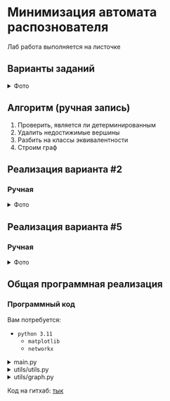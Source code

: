 # Минимизация автомата распознователя

Лаб работа выполняется на листочке

## Варианты заданий
<details>

  <summary>Фото</summary>
  
![483jlVq8H4g](https://user-images.githubusercontent.com/60810530/230284508-a5eb8f7a-323f-4fc3-a6fd-6fa6ca3734b6.jpg)
![diATONU8aoY (1)](https://user-images.githubusercontent.com/60810530/230284522-dff03608-6b37-4121-9844-3e3763c14710.jpg)
![BzP7f5l_e94](https://user-images.githubusercontent.com/60810530/230284538-e58bedf0-2696-492a-b9ae-c1674c092554.jpg)
![1-0NXABdjr0](https://user-images.githubusercontent.com/60810530/230284547-c235ebdf-d457-4e7c-a222-967796e79899.jpg)
![G91HfU9iJrI](https://user-images.githubusercontent.com/60810530/230284554-75bee157-f5ab-4ae1-9a86-9a43f2b9863b.jpg)
![aEom_frm2Oo](https://user-images.githubusercontent.com/60810530/230284566-9104ab6c-5c8c-4e44-a86f-4f77710a2552.jpg)
![HvtfAWrbQoc](https://user-images.githubusercontent.com/60810530/230284575-b8335bfd-052a-4b82-b1e4-7c44ca8f6332.jpg)
![_Vip6gti66k](https://user-images.githubusercontent.com/60810530/230284577-a623d05c-fc79-48f0-ba3d-6b93af3b4f9d.jpg)

</details>  

## Алгоритм (ручная запись)
1. Проверить, является ли детерминированным
2. Удалить недостижимые вершины
3. Разбить на классы эквивалентности
4. Строим граф



## Реализация варианта #2

### Ручная
<details>
  <summary>Фото</summary>
  
  PS: в п.3 я ошибся, последний класс: `[['q4', 'q5'], ['q0'], ['q3', 'q2', 'q1']]`

  ![image](https://user-images.githubusercontent.com/76239707/230787270-cdceddda-3a27-469b-97e3-1d2b1d9b757d.png)
  ![image](https://user-images.githubusercontent.com/76239707/230787275-7a98676d-824e-4a28-8bde-f87a7f1e8a84.png)
  ![image](https://user-images.githubusercontent.com/76239707/230787280-587dc5a3-6424-428b-8e9f-9ebc9169ce06.png)

</details>




## Реализация варианта #5

### Ручная
<details>
  <summary>Фото</summary>

  ![image](https://user-images.githubusercontent.com/76239707/230280641-969b8b64-89ab-4d01-814a-c579b2651c89.png)
  ![image](https://user-images.githubusercontent.com/76239707/230280669-7ff6618a-0fd9-4721-a63f-eb5566e7ded3.png)

</details>



## Общая программная реализация

### Программный код


Вам потребуется:
- `python 3.11`
  - `matplotlib`
  - `networkx`


<details>
  <summary>main.py</summary>
  
  Если используете pycharm, то включите эмуляцию командной строки
  
  ```Python
  """

Лаб №6

Автор: Бог Войны

Тема: Минимизация автомата распознователя


"""
import copy
import logging
import random

from utils.utils import clear_term, remove_unreachable_vertices, print_graph, partitioning_into_equivalence_classes


def main():
    logging.basicConfig(level=logging.INFO, format='%(levelname)s | %(message)s')
    alphabet = []
    end_vertex: list[str] = list()
    start_vertex = None
    graph_data = list()
    print("Введите алфавит. Напишите 'end' для завершения ввода")
    while True:
        value = input("Введите символ: ").replace(' ', '')

        if not value.isdigit():
            value = value.lower()

        if value == 'end':
            break
        if len(value) != 1:
            print("Введено не одно значение")
            continue
        alphabet.append(value)

    while True:
        count_of_vertex = input("Введите кол-во вершин: ")
        if not count_of_vertex.isdigit():
            print("Введено не число")
            continue
        count_of_vertex = int(count_of_vertex)
        if count_of_vertex < 1:
            print("Введено не положительное число")
            continue
        break

    # ----------------- Ввод графа -----------------
    """
        Тут происходит ввод графа. Эту часть я советую
        кастомизировать под себя. Например, можно сделать
        так, чтобы пользователь вводил граф в виде:
        Q0 -> Q1, Q2, Q3
        Q1 -> Q2, Q3
        Q2 -> Q3

        и тд

        На данный момент имею зависимость utils.clear_term()
        для очищения терминала

    """

    main_buffer = "\nВведите граф\n" \
                  "Вершины: Q0, Q1, ..., Q{n}\n" \
                  "Введите 'end' для завершения ввода\n" \
                  "Введите 'eps' для eps значения\n\n"
    while True:
        clear_term()
        buffer = main_buffer + "\n Из узла: "
        data = []
        for msg in ["{!s} в: ", "{!s} с весом: ", "{!s}"]:
            value = input(buffer).replace(' ', '')

            if not value.isdigit():
                value = value.lower()

            buffer += msg.format(value)
            clear_term()

            if value == "end":
                data.clear()
                break

            if len(data) in [0, 1]:
                if value not in [f"q{i}" for i in range(count_of_vertex)]:
                    print("Введена не вершина")
                    continue
            elif len(data) == 2:
                if value == "eps":
                    value = None
                elif value not in alphabet:
                    print("Введен не символ алфавита")
                    continue

            data.append(value)

        main_buffer = buffer
        print(buffer)

        if data:
            graph_data.append(
                {
                    "from": data[0],
                    "to": data[1],
                    "weight": data[2]
                }
            )
        else:
            break

    print("Graph_data: ", graph_data)

    # ----------------- Начальная вершина eps автомата -----------------
    print("\nВведите начальную вершину eps автомата. Например: Q1.")
    while True:
        var = input("Ввод: ").replace(" ", "").lower()
        if var not in [f"q{i}" for i in range(count_of_vertex)]:
            print("Введена не вершина")
            continue
        start_vertex = var
        break

    # ----------------- Конечные вершины eps автомата -----------------
    print("\nВведите конечные вершины eps автомата. Например: Q1. Напишите 'end' для завершения ввода")
    while True:
        var = input("Введите конечную вершину eps автомата: ").replace(" ", "").lower()
        if var == 'end':
            break
        if var not in [f"q{i}" for i in range(count_of_vertex)]:
            print("Введена не вершина")
            continue
        end_vertex.append(var)

    # ----------------- Вывод графа -----------------
    print_graph(graph_data, start_vertex, end_vertex)
    print("Graph_data: ", graph_data)

    # ---------------- Удаление недостижимых вершин -------------------
    new_graph: list[dict[str]] = []
    remove_unreachable_vertices(graph_data, new_graph, start_vertex)
    graph_data = new_graph
    all_vertex = list(set(el["from"] for el in graph_data))  # todo: использовать выше

    new_end_vertex = []
    for vertex in end_vertex:
        if vertex in all_vertex:
            new_end_vertex.append(vertex)
    end_vertex = new_end_vertex

    # ----------------- Вывод графа -----------------
    print_graph(graph_data, start_vertex, end_vertex)

    # --------------- Детерминирован ли -------------
    is_determined = True
    for vertex in all_vertex:
        list_of_weight = [route["weight"] for route in graph_data if route["from"] == vertex]
        if None in list_of_weight:
            """
            Если eps в списке весов маршрутов вершины
            
            """
            list_of_weight.remove(None)

        if sorted(alphabet) != sorted(list_of_weight):
            is_determined = False

    if is_determined:
        print("Автомат детерминирован!")
    else:
        print("Автомат недетерминирован")

    # ------- Разбитие автомата на классы эквивалентности --------
    equivalence_classes: list[list[str]] = [end_vertex, [el for el in all_vertex if el not in end_vertex]]
    classes = partitioning_into_equivalence_classes(equivalence_classes, graph_data, alphabet)
    print(f"Класс: {classes} является финальным")

    # ------------- Построение графа ---------------
    result_graph_data = copy.deepcopy(graph_data)
    for _class in classes:
        class_mask = f"[{random.choice(_class)}]"
        for relation in result_graph_data:
            if relation["from"] in _class:
                relation["from"] = class_mask
            if relation["to"] in _class:
                relation["to"] = class_mask

    result_start_vertex = f"[{start_vertex}]"
    result_end_vertex = f"[{end_vertex[0]}]"

    print_graph(result_graph_data, result_start_vertex, [result_end_vertex])


if __name__ == '__main__':
    main()

  ```

</details>


<details>
  <summary>utils/utils.py</summary>
  
  Комментарии можете удалить, также сменить нейминг переменных
  
  ```Python
  import copy
import logging
import os
import platform

from utils.graph import Graph


def remove_unreachable_vertices(graph_data: list[dict[str]], new_graph: list[dict[str]], start_vertex: str):
    for route in [el for el in graph_data if el["from"] == start_vertex]:
        new_graph.append(route)

        if route["to"] in [el["from"] for el in new_graph]:
            continue

        remove_unreachable_vertices(graph_data, new_graph, route["to"])


def partitioning_into_equivalence_classes(
        classes: list[list[str]],
        graph_data: list[dict[str]],
        alphabet: list[str]
) -> list[list[str]]:
    iters = 0
    while True:
        logging.info(f"Ξ({iters}) = {classes}")
        current_classes: list[list[str]] = copy.deepcopy(classes)
        for _class in classes:
            if len(_class) == 1:
                continue

            exclude_rels: list[dict[str, list]] = []
            for vertex in _class:
                for alpha in alphabet:

                    if [el for el in exclude_rels if vertex in el["vertex"]]:
                        continue

                    dest_vertex = [el["to"] for el in graph_data if el["from"] == vertex and el["weight"] == alpha][0]
                    if dest_vertex in _class:
                        continue

                    """
                    На этом этапе мы находимся на исключении: 
                    текущий dest_vertex принадлежит другому классу
                    
                    """

                    dest_class = [_ for _ in classes if dest_vertex in _][0]
                    _ = [el for el in exclude_rels if el["_class"] == dest_class]
                    dest_class_in_exclude_rels = None if not _ else _[0]

                    if dest_class_in_exclude_rels:
                        dest_class_in_exclude_rels["vertex"].append(vertex)
                    else:
                        exclude_rels.append(dict(vertex=[vertex], _class=dest_class))

            """
            Разбиваем класс на подклассы
            
            """
            for rel in exclude_rels:
                for el in rel["vertex"]:
                    current_classes[classes.index(_class)].remove(copy.copy(el))
                current_classes.append(rel["vertex"])

        """
        Мы удаляем пустые классы которые могли образоваться на делении класса на подклассы
        и сравниваем предыдущий класс с текущим
        
        """
        for el in range(current_classes.count([])):
            current_classes.remove([])

        if classes != current_classes:
            iters += 1
            classes = current_classes
            continue

        return current_classes


def print_graph(graph_data: list[dict[str]], start_vertex: str = None, end_vertex: list[str] = None):
    if end_vertex is None:
        end_vertex = []

    graph = Graph()
    for row in graph_data:
        label = row["weight"]
        if label is None:
            label = "eps"
        graph.add_edge(row["from"], row["to"], label)

    for el in end_vertex:
        graph.style_node(el, node_color="red", alpha=0.5)

    if start_vertex:
        graph.style_node(start_vertex, node_color="green", alpha=0.5, node_size=1000)
    graph.draw()


def clear_term():
    if not os.getenv('TERM', None):
        os.putenv('TERM', 'xterm')

    if platform.system() == 'Windows':
        os.system('cls')
    else:
        os.system('clear')

  ```

</details>


<details>
  <summary>utils/graph.py</summary>
  
  Стили графа меняйте под себя, меняйте цвет
  
  ```Python
  import networkx as nx
import matplotlib.pyplot as plt


class Graph:
    def __init__(
            self,
            with_labels=True,
            node_size=500,
            node_color='orange',
            font_size=12,
            font_color='black',
            font_weight='bold',
            width=1,
            edge_color='black',
            arrowsize=20,
            arrowstyle='->',
            arrows=True,
            connectionstyle='arc3,rad=0.1',
            alpha=0.6,
            label_font_size=15,
            label_font_color='black',
            label_font_weight='bold',
            label_rotate=True,
            label_verticalalignment='bottom',
    ):
        self._with_labels = with_labels
        self._node_size = node_size
        self._node_color = node_color
        self._font_size = font_size
        self._font_color = font_color
        self._font_weight = font_weight
        self._width = width
        self._edge_color = edge_color
        self._arrowsize = arrowsize
        self._arrowstyle = arrowstyle
        self._arrows = arrows
        self._connectionstyle = connectionstyle
        self._alpha = alpha
        self._label_font_size = label_font_size
        self._label_font_color = label_font_color
        self._label_font_weight = label_font_weight
        self._label_rotate = label_rotate
        self._label_verticalalignment = label_verticalalignment

        self._G = nx.DiGraph()
        self._pos = None

        self._node_style = {}

    def add_edge(self, from_vertex: str, to_vertex: str, label: str = None) -> None:
        if not label:
            self._G.add_edge(from_vertex, to_vertex)
            return

        labels = nx.get_edge_attributes(self._G, 'label')
        if (from_vertex, to_vertex) in labels:
            labels[(from_vertex, to_vertex)] += f", {label}"
        self._G.add_edge(from_vertex, to_vertex, label=label)
        nx.set_edge_attributes(self._G, labels, 'label')

    def style_node(self, node: str, **kwargs) -> None:
        """
        Раскраска вершин

        Например: style_node('S1', node_color='red', node_size=1000)

        :param node:
        :param kwargs:
        :return:
        """
        self._node_style[node] = kwargs

    def draw(self) -> None:
        self._pos = nx.spring_layout(self._G)

        nx.draw(
            self._G,
            self._pos,
            with_labels=self._with_labels,
            node_size=self._node_size,
            node_color=self._node_color,
            font_size=self._font_size,
            font_color=self._font_color,
            font_weight=self._font_weight,
            width=self._width,
            edge_color=self._edge_color,
            arrowsize=self._arrowsize,
            arrowstyle=self._arrowstyle,
            arrows=self._arrows,
            connectionstyle=self._connectionstyle,
            alpha=self._alpha,
        )
        nx.draw_networkx_edge_labels(
            self._G,
            self._pos,
            edge_labels=nx.get_edge_attributes(self._G, 'label'),
            font_size=self._label_font_size,
            font_color=self._label_font_color,
            font_weight=self._label_font_weight,
            rotate=self._label_rotate,
            verticalalignment=self._label_verticalalignment,
        )
        for node, style in self._node_style.items():
            nx.draw_networkx_nodes(
                self._G,
                self._pos,
                nodelist=[node],
                **style,
            )
        plt.show()
  ```

</details>

Код на гитхаб: [тык](https://github.com/xarll/vpr/tree/main/items/teorof/lab/lab6/program)
